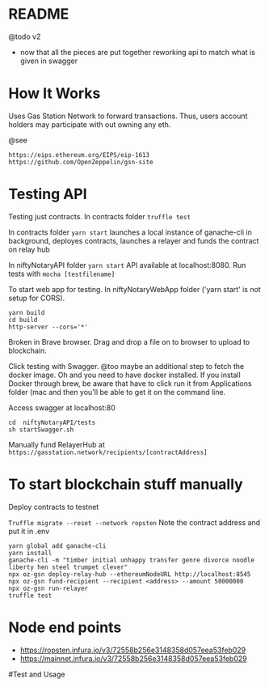 README
======

@todo v2
*  now that all the pieces are put together reworking api to match what is given in swagger

How It Works
============

Uses Gas Station Network to forward transactions. Thus, users account holders may participate with out owning any eth.
 
 
 @see
```
https://eips.ethereum.org/EIPS/eip-1613
https://github.com/OpenZeppelin/gsn-site
```

Testing API
===========

Testing just contracts. In contracts folder ```truffle test```

In contracts folder ```yarn start``` launches a local instance of ganache-cli in background, deployes contracts, launches a relayer and funds the contract on relay hub

In niftyNotaryAPI folder ```yarn start``` API available at localhost:8080. Run tests with ```mocha [testfilename]```

To start web app for testing. In niftyNotaryWebApp folder ('yarn start' is not setup for CORS).

```
yarn build
cd build
http-server --cors='*'
```

Broken in Brave browser. Drag and drop a file on to browser to upload to blockchain.

Click testing with Swagger. @too maybe an additional step to fetch the docker image. Oh and you need to have docker installed.
If you install Docker through brew, be aware that have to click run it from Applications folder (mac
and then you'll be able to get it on the command line.

Access swagger at localhost:80

```
cd  niftyNotaryAPI/tests
sh startSwagger.sh
```


Manually fund RelayerHub at
```https://gasstation.network/recipients/[contractAddress]```

To start blockchain stuff manually
==================================

Deploy contracts to testnet

```Truffle migrate --reset --network ropsten``` Note the contract address and put it in .env

```
yarn global add ganache-cli
yarn install
ganache-cli -m "timber initial unhappy transfer genre divorce noodle liberty hen steel trumpet clever" 
npx oz-gsn deploy-relay-hub --ethereumNodeURL http://localhost:8545
npx oz-gsn fund-recipient --recipient <address> --amount 50000000
npx oz-gsn run-relayer
truffle test
```


Node end points
===============

* https://ropsten.infura.io/v3/72558b256e3148358d057eea53feb029
* https://mainnet.infura.io/v3/72558b256e3148358d057eea53feb029

#Test and Usage

